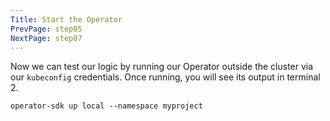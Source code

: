 ```yaml
---
Title: Start the Operator
PrevPage: step05
NextPage: step07
---
```


Now we can test our logic by running our Operator outside the cluster via our `kubeconfig` credentials. Once running, you will see its output in terminal 2.

```execute-2
operator-sdk up local --namespace myproject
```
